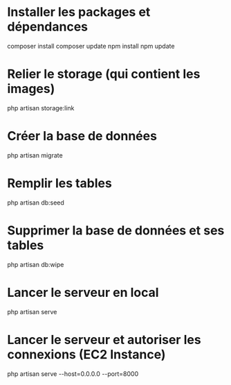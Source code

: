 ###

# Installer les packages et dépendances

composer install
composer update
npm install
npm update

# Relier le storage (qui contient les images)

php artisan storage:link

# Créer la base de données

php artisan migrate

# Remplir les tables

php artisan db:seed

# Supprimer la base de données et ses tables

php artisan db:wipe

# Lancer le serveur en local

php artisan serve

# Lancer le serveur et autoriser les connexions (EC2 Instance)

php artisan serve --host=0.0.0.0 --port=8000
